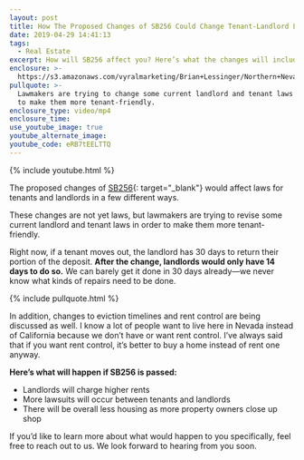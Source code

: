 ```yaml
---
layout: post
title: How The Proposed Changes of SB256 Could Change Tenant-Landlord Law
date: 2019-04-29 14:41:13
tags:
  - Real Estate
excerpt: How will SB256 affect you? Here’s what the changes will include.
enclosure: >-
  https://s3.amazonaws.com/vyralmarketing/Brian+Lessinger/Northern+Nevada+Real+Estate-+The+Proposed+Changes+of+SB256.mp4
pullquote: >-
  Lawmakers are trying to change some current landlord and tenant laws in order
  to make them more tenant-friendly.
enclosure_type: video/mp4
enclosure_time:
use_youtube_image: true
youtube_alternate_image:
youtube_code: eRB7tEELTTQ
---
```


{% include youtube.html %}

The proposed changes of [SB256](https://www.leg.state.nv.us/App/NELIS/REL/80th2019/Bill/6434/Overview){: target="_blank"} would affect laws for tenants and landlords in a few different ways.&nbsp;

These changes are not yet laws, but lawmakers are trying to revise some current landlord and tenant laws in order to make them more tenant-friendly.

Right now, if a tenant moves out, the landlord has 30 days to return their portion of the deposit. **After the change, landlords would only have 14 days to do so.** We can barely get it done in 30 days already—we never know what kinds of repairs need to be done.

{% include pullquote.html %}

In addition, changes to eviction timelines and rent control are being discussed as well. I know a lot of people want to live here in Nevada instead of California because we don’t have or want rent control. I’ve always said that if you want rent control, it’s better to buy a home instead of rent one anyway.&nbsp;

**Here’s what will happen if SB256 is passed:**

* Landlords will charge higher rents
* More lawsuits will occur between tenants and landlords
* There will be overall less housing as more property owners close up shop

If you’d like to learn more about what would happen to you specifically, feel free to reach out to us. We look forward to hearing from you soon.